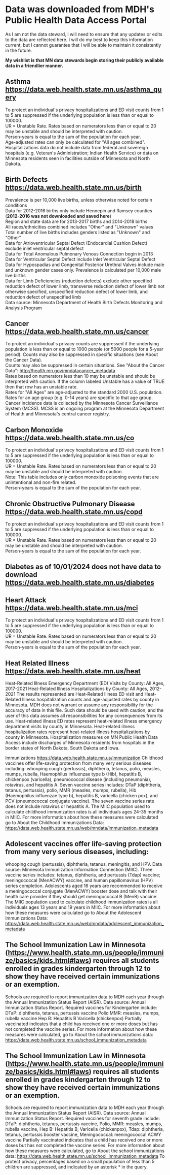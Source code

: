 # Data was downloaded from MDH's Public Health Data Access Portal 
As I am not the data steward, I will need to ensure that any updates or edits to the data are reflected here. I will do my best to keep this information current, but I cannot guarantee that I will be able to maintain it consistently in the future.

**My wishlist is that MN data stewards begin storing their publicly available data in a friendlier manner.**

## Asthma  https://data.web.health.state.mn.us/asthma_query
To protect an individual's privacy hospitalizations and ED visit counts from 1 to 5 are suppressed if the underlying population is less than or equal to 100000.  
UR = Unstable Rate. Rates based on numerators less than or equal to 20 may be unstable and should be interpreted with caution.  
Person-years is equal to the sum of the population for each year.  
Age-adjusted rates can only be calculated for "All ages combined".  
Hospitalizations data do not include data from federal and sovereign hospitals (e.g. Veteran's Administration; Indian Health Service) or data on Minnesota residents seen in facilities outside of Minnesota and North Dakota.

## Birth Defects  https://data.web.health.state.mn.us/birth
Prevalence is per 10,000 live births, unless otherwise noted for certain conditions  
Data for 2012-2016 births only include Hennepin and Ramsey counties (**2012-2016 was not downloaded and saved here**)  
Region and state data are for 2013-2017 births and 2014-2018 births  
All races/ethnicities combined includes "Other" and "Unknown" values  
Total number of live births includes genders listed as "Unknown" and "Other"  
Data for Atrioventricular Septal Defect (Endocardial Cushion Defect) exclude inlet ventricular septal defect  
Data for Total Anomalous Pulmonary Venous Connection begin in 2013  
Data for Ventricular Septal Defect include Inlet Ventricular Septal Defect  
Data for Hypospadias and Congenital Posterior Urethral Valves include male and unknown gender cases only. Prevalence is calculated per 10,000 male live births  
Data for Limb Deficiencies (reduction defects) exclude other specified reduction defect of lower limb, transverse reduction defect of lower limb not otherwise specified, unspecified reduction defect of lower limb, and reduction defect of unspecified limb  
Data source: Minnesota Department of Health Birth Defects Monitoring and Analysis Program


## Cancer  https://data.web.health.state.mn.us/cancer
To protect an individual's privacy counts are suppressed if the underlying population is less than or equal to 1000 people (or 5000 people for a 5-year period). Counts may also be suppressed in specific situations (see About the Cancer Data).  
Counts may also be suppressed in certain situations. See "About the Cancer Data": http://health.mn.gov/mndatacancer_metadata  
Rates based on numerators less than 10 may be unstable and should be interpreted with caution. If the column labeled Unstable has a value of TRUE then that row has an unstable rate.  
Rates for "All Ages" are age-adjusted to the standard 2000 U.S. population. Rates for an age group (e.g. 0-14 years) are specific to that age group.  
Cancer incidence data is collected by the Minnesota Cancer Surveillance System (MCSS). MCSS is an ongoing program at the Minnesota Department of Health and Minnesota's central cancer registry.

## Carbon Monoxide  https://data.web.health.state.mn.us/co
To protect an individual's privacy hospitalizations and ED visit counts from 1 to 5 are suppressed if the underlying population is less than or equal to 100000.  
UR = Unstable Rate. Rates based on numerators less than or equal to 20 may be unstable and should be interpreted with caution.  
Note: This table includes only carbon monoxide poisoning events that are unintentional and non-fire related.  
Person-years is equal to the sum of the population for each year.

## Chronic Obstructive Pulmonary Disease https://data.web.health.state.mn.us/copd 
To protect an individual's privacy hospitalizations and ED visit counts from 1 to 5 are suppressed if the underlying population is less than or equal to 100000.  
UR = Unstable Rate. Rates based on numerators less than or equal to 20 may be unstable and should be interpreted with caution.  
Person-years is equal to the sum of the population for each year.

## **Diabetes as of 10/01/2024 does not have data to download**  https://data.web.health.state.mn.us/diabetes

## Heart Attack  https://data.web.health.state.mn.us/mci
To protect an individual's privacy hospitalizations and ED visit counts from 1 to 5 are suppressed if the underlying population is less than or equal to 100000.  
UR = Unstable Rate. Rates based on numerators less than or equal to 20 may be unstable and should be interpreted with caution.  
Person-years is equal to the sum of the population for each year.

## Heat Related Illness  https://data.web.health.state.mn.us/heat
Heat-Related Illness Emergency Department (ED) Visits by County: All Ages, 2017-2021 Heat-Related Illness Hospitalizations by County: All Ages, 2012-2021
The results represented are Heat-Related Illness ED visit and Heat-Related Illness hospitalization counts and age-adjusted rates by county in Minnesota.
MDH does not warrant or assume any responsibility for the accuracy of data in this file.  Such data should be used with caution, and the user of this data assumes all responsibilities for any consequences from its use. Heat-related illness ED rates represent heat-related illness emergency department visits by county in Minnesota. Heat-related illness hospitalization rates represent heat-related illness hospitalizations by county in Minnesota. Hospitalization measures on MN Public Health Data Access include discharges of Minnesota residents from hospitals in the border states of North Dakota, South Dakota and Iowa.

Immunizations  https://data.web.health.state.mn.us/immunization
Childhood vaccines offer life-saving protection from many very serious diseases including:
whooping cough (pertussis), diphtheria, tetanus, polio, measles, mumps, rubella, 
Haemophilus influenzae type b (Hib), hepatitis B, chickenpox (varicella), pneumococcal disease 
(including pneumonia), rotavirus, and hepatitis A.
Seven vaccine series includes: DTaP (diphtheria, tetanus, pertussis), polio, MMR (measles, 
mumps, rubella), Hib (Haemophilus influenzae type b), hepatitis B, varicella (chicken pox), and 
PCV (pneumococcal conjugate vaccine). The seven vaccine series rate does not include rotavirus 
or hepatitis A.
The MIIC population used to calculate childhood immunization rates is all individuals ages 24-35 months in MIIC.
For more information about how these measures were calculated go to About the Childhood
Immunizations Data:  https://data.web.health.state.mn.us/web/mndata/immunization_metadata

## Adolescent vaccines offer life-saving protection from many very serious diseases, including:
whooping cough (pertussis), diphtheria, tetanus, meningitis, and HPV.
Data source: Minnesota Immunization Information Connection (MIIC).
Three vaccine series includes: tetanus, diphtheria, and pertussis (Tdap) vaccine; meningococcal (MenACWY) vaccine, and human papillomavirus (HPV) series completion.
Adolescents aged 16 years are recommended to receive a meningococcal conjugate (MenACWY) booster dose and talk with their health care provider if they should get meningococcal B (MenB) vaccine.
The MIIC population used to calculate childhood immunization rates is all individuals ages 13 years and 19 years in MIIC.
For more information about how these measures were calculated go to
About the Adolescent Immunizations Data: https://data.web.health.state.mn.us/web/mndata/adolescent_immunization_metadata

## The School Immunization Law in Minnesota (https://www.health.state.mn.us/people/immunize/basics/kids.html#laws) requires all students enrolled in grades kindergarten through 12 to show they have received certain immunizations or an exemption.
Schools are required to report immunization data to MDH each year through the Annual Immunization Status Report (AISR).
Data source: Annual Immunization Status Report.
Required vaccines for Kindergarten include:
DTaP: diphtheria, tetanus, pertussis vaccine
Polio
MMR: measles, mumps, rubella vaccine
Hep B: Hepatitis B
Varicella (chickenpox)
Partially vaccinated indicates that a child has received one or more doses but has not completed the vaccine series.
For more information about how these measures were calculated, go to About the school immunizations data: https://data.web.health.state.mn.us/school_immunization_metadata

## The School Immunization Law in Minnesota (https://www.health.state.mn.us/people/immunize/basics/kids.html#laws) requires all students enrolled in grades kindergarten through 12 to show they have received certain immunizations or an exemption.
Schools are required to report immunization data to MDH each year through the Annual Immunization Status Report (AISR).
Data source: Annual Immunization Status Report.
Required vaccines for seventh grade include:
DTaP: diphtheria, tetanus, pertussis vaccine, Polio, MMR: measles, mumps, rubella vaccine, Hep B: Hepatitis B, Varicella (chickenpox), Tdap: diphtheria, tetanus, pertussis booster vaccine, Meningococcal: meningococcal ACWY vaccine
Partially vaccinated indicates that a child has received one or more doses but has not completed the vaccine series.
For more information about how these measures were calculated, go to About the school immunizations data: https://data.web.health.state.mn.us/school_immunization_metadata
To protect privacy, percentages based on a small population of less than 5 children are suppressed, and indicated by an asterisk * in the query.






